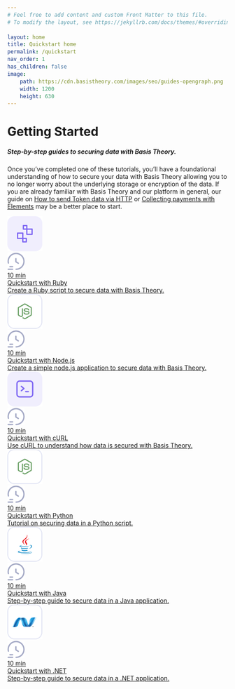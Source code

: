 ```yaml
---
# Feel free to add content and custom Front Matter to this file.
# To modify the layout, see https://jekyllrb.com/docs/themes/#overriding-theme-defaults

layout: home
title: Quickstart home
permalink: /quickstart
nav_order: 1
has_children: false
image:
    path: https://cdn.basistheory.com/images/seo/guides-opengraph.png
    width: 1200
    height: 630
---
```


<html>
    <head>
        <meta charset="utf-8">
        <title>Getting Started with Ruby, Python, .NET, Java, C#, cURL, node.js</title>
    </head>
    <body class="home-page" id="quickstarts">
        <div id="header">
            <h1>Getting Started</h1>
            <h5>Step-by-step guides to securing data with Basis Theory.</h5>
            <p>Once you’ve completed one of these tutorials, you’ll have a foundational understanding of how to secure your data with Basis Theory allowing you to no longer worry about the underlying storage or encryption of the data. If you are already familiar with Basis Theory and our platform in general, our guide on <a href="/guides/use-token-data-in-http-requests/">How to send Token data via HTTP</a> or <a href="/guides/collect-atomic-cards-with-elements/">Collecting payments with Elements</a> may be a better place to start.</p>
        </div>
        <div id="container">
            <div class="cards mb-4">
                <a class="card" href="/getting_started/quickstart_with_ruby/">
                    <div class="icon-and-time-estimate">
                        <img src="./assets/images/icons/purple-reactor.svg">
                        <div class="time-estimate">
                            <img src="./assets/images/icons/grey-time.svg">
                            <div>10 min</div>
                        </div>
                    </div>
                    <div class="card-title">Quickstart with Ruby</div>
                    <div>Create a Ruby script to secure data with Basis Theory.</div>
                </a>
                <a class="card" href="/getting_started/quickstart_with_nodejs/">
                    <div class="icon-and-time-estimate">
                        <img src="./assets/images/quickstart/quickstart_logo_nodejs.svg">
                        <div class="time-estimate">
                            <img src="./assets/images/icons/grey-time.svg">
                            <div>10 min</div>
                        </div>
                    </div>
                    <div class="card-title">Quickstart with Node.js</div>
                    <div>Create a simple node.js application to secure data with Basis Theory.</div>
                </a>
                <a class="card" href="/getting_started/quickstart_with_curl/">
                    <div class="icon-and-time-estimate">
                        <img src="./assets/images/icons/purple-terminal.svg">
                        <div class="time-estimate">
                            <img src="./assets/images/icons/grey-time.svg">
                            <div>10 min</div>
                        </div>
                    </div>
                    <div class="card-title">Quickstart with cURL</div>
                    <div>Use cURL to understand how data is secured with Basis Theory.</div>
                </a>
                <a class="card" href="/getting_started/quickstart_with_nodejs/">
                    <div class="icon-and-time-estimate">
                        <img src="./assets/images/quickstart/quickstart_logo_nodejs.svg">
                        <div class="time-estimate">
                            <img src="./assets/images/icons/grey-time.svg">
                            <div>10 min</div>
                        </div>
                    </div>
                    <div class="card-title">Quickstart with Python</div>
                    <div>Tutorial on securing data in a Python script.</div>
                </a>
                <a class="card" href="/getting_started/quickstart_with_java/">
                    <div class="icon-and-time-estimate">
                        <img src="./assets/images/quickstart/quickstart_logo_java.svg">
                        <div class="time-estimate">
                            <img src="./assets/images/icons/grey-time.svg">
                            <div>10 min</div>
                        </div>
                    </div>
                    <div class="card-title">Quickstart with Java</div>
                    <div>Step-by-step guide to secure data in a Java application.</div>
                </a>
                <a class="card" href="/getting_started/quickstart_with_dotnet/">
                    <div class="icon-and-time-estimate">
                        <img src="./assets/images/quickstart/quickstart_logo_dotnet.svg">
                        <div class="time-estimate">
                            <img src="./assets/images/icons/grey-time.svg">
                            <div>10 min</div>
                        </div>
                    </div>
                    <div class="card-title">Quickstart with .NET</div>
                    <div>Step-by-step guide to secure data in a .NET application.</div>
                </a>
            </div>
        </div>
    </body>
</html>